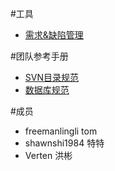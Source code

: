 #工具
- [需求&缺陷管理]( https://github.com/freemanlingli/BPM/issues)


#团队参考手册

             
- [SVN目录规范](https://raw.githubusercontent.com/freemanlingli/BPM/master/doc/svn.md )
- [数据库规范](https://raw.githubusercontent.com/freemanlingli/BPM/master/doc/database.md )



#成员
- freemanlingli  tom
- shawnshi1984   特特
- Verten         洪彬
